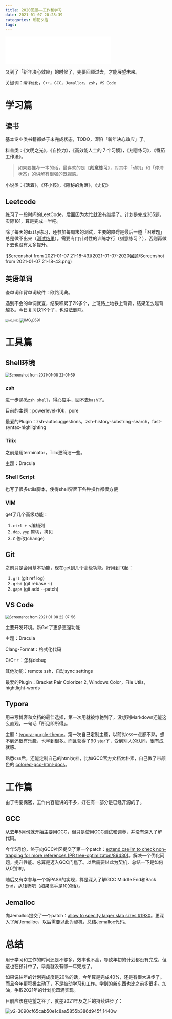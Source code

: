 ```yaml
---
title: 2020回顾——工作和学习
date: 2021-01-07 20:28:39
categories: 朝花夕拾
tags:
---
```


<iframe frameborder="no" border="0" marginwidth="0" marginheight="0" width=330 height=86 src="//music.163.com/outchain/player?type=2&id=1326836396&auto=0&height=66"></iframe>

又到了「新年决心效应」的时候了，先要回顾过去，才能展望未来。

关键词：`编译优化`，`C++`，`GCC`，`Jemalloc`，`zsh`，`VS Code`

<!--more-->

# 学习篇

## 读书

基本专业类书籍都处于未完成状态，TODO，深陷「新年决心效应」了。

科普类：《文明之光》，《自控力》，《高效能人士的 7 个习惯》，《刻意练习》，《番茄工作法》。

> 如果要推荐一本的话，最喜欢的是《**刻意练习**》，对其中「动机」和「停滞状态」的讲解有很强的既视感。

小说类：《活着》，《坏小孩》，《隐秘的角落》，《史记》

## Leetcode

练习了一段时间的LeetCode，后面因为太忙就没有继续了。计划是完成365题，实际181，算是完成一半吧。

除了每天的`daily`练习，还参加每周末的测试，主要的障碍是最后一道「困难题」总是做不出来（[测试结果](https://github.com/hliu202/leetcode-py/blob/master/weekly-contest/res.md)）。需要专门针对性的训练才行（刻意练习？），否则再做下去也没有太多提升。

![Screenshot from 2021-01-07 21-18-43](2021-01-07-2020回顾/Screenshot from 2021-01-07 21-18-43.png)

## 英语单词

查单词和背单词软件：欧路词典。

遇到不会的单词就查，结果积累了2K多个，上班路上地铁上背背，结果怎么越背越多。今日复习快1K个了，也没法删除。

<img src="2021-01-07-2020回顾/IMG_0592.jpg" alt="IMG_0592" style="zoom:50%;" />

<img src="2021-01-07-2020回顾/IMG_0591.PNG" alt="IMG_0591" style="zoom:80%;" />



# 工具篇

## Shell环境

<img src="2021-01-07-2020回顾/Screenshot from 2021-01-08 22-01-59.png" alt="Screenshot from 2021-01-08 22-01-59" style="zoom:80%;" />

### zsh

进一步熟悉`zsh shell`，得心应手，回不去`bash`了。

目前的主题：powerlevel-10k，pure

最爱的Plugin：zsh-autosuggestions，zsh-history-substring-search，fast-syntax-highlighting

### Tilix

之前是用terminator，Tilix更简洁一些。

主题：Dracula

### Shell Script

也写了很多utils脚本，使得shell界面下各种操作都很方便

### VIM

get了几个高级功能：

1. `ctrl + v`编辑列
2. `ddp`, `yyp` 剪切，拷贝
3. `C` 修改(change)

## Git

之前只是会用基本功能，现在get到几个高级功能，好用到飞起：

1. `grl` (git ref log)
2. `grbi` (git rebase -i)
3. `gapa` (git add --patch)

## VS Code

<img src="2021-01-07-2020回顾/Screenshot from 2021-01-08 22-07-56.png" alt="Screenshot from 2021-01-08 22-07-56" style="zoom:80%;" />

主要开发环境。新Get了更多更强功能

主题：Dracula

Clang-Format：格式化代码

C/C++：怎样debug

其他功能：remote ssh，自动sync settings

最爱的Plugin：Bracket Pair Colorizer 2, Windows Color，File Utils，hightlight-words

## Typora

用来写博客和文档的最佳选择，第一次用就被惊艳到了，没想到Markdown还能这么直观，一句话「所见即所得」。

主题：[typora-purple-theme](https://github.com/hliu202/typora-purple-theme)。第一次自己定制主题，以前对`CSS`一点都不熟，想不到还很有乐趣，也学到很多。而且获得了90 star了，受到别人的认同，很有成就感。

熟悉`CSS`后，还能定制自己的html文档，比如GCC官方文档太朴素，自己做了带颜色的 [colored-gcc-html-docs](https://github.com/hliu202/colored-gcc-html-docs)。

# 工作篇

由于需要保密，工作内容能讲的不多，好在有一部分是已经开源的了。

## GCC

从去年5月份就开始主要用GCC，但只是使用GCC测试和调参，并没有深入了解代码。

今年5月份，终于向GCC社区提交了第一个patch：[extend cselim to check non-trapping for more references (PR tree-optimizaton/89430)](https://www.mail-archive.com/gcc-patches@gcc.gnu.org/msg236654.html)。解决一个优化问题，提升性能。总算是迈入GCC门槛了。以后需要以此为契机，总结一下是如何从0到1的。

随后又有幸参与一个新PASS的实现，算是深入了解GCC Middle End和Back End，从1到5吧（如果高手是10的话）。

## Jemalloc

向Jemalloc提交了一个patch：[allow to specify larger slab sizes #1930](https://github.com/jemalloc/jemalloc/pull/1930)。更深入了解Jemalloc，以后需要以此为契机，总结Jemalloc代码。

# 总结

用于学习和工作的时间还是不够多，效率也不高，导致年初的计划都没有完成，但这也在预计中了，毕竟就没有哪一年完成了。

如果说往年的计划完成度是20%的话，今年算是完成40%，还是有很大进步了。而且今年更积极主动了，不是被动学习和工作。学到的新东西也比之前多很多。加油，争取2021年的计划能圆满实现。

目前应该在绝望之谷了，就差2021年及之后的持续进步了：

![v2-3090cf65cab50e1c8aa5855b386d945f_1440w](2021-01-07-2020回顾/v2-3090cf65cab50e1c8aa5855b386d945f_1440w.jpg)

